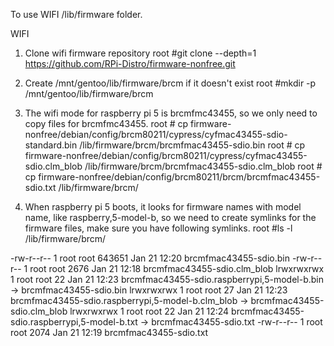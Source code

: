 To use WIFI /lib/firmware folder.

WIFI

1. Clone wifi firmware repository
root #git clone --depth=1 https://github.com/RPi-Distro/firmware-nonfree.git

2. Create /mnt/gentoo/lib/firmware/brcm if it doesn't exist
root #mkdir -p /mnt/gentoo/lib/firmware/brcm

3. The wifi mode for raspberry pi 5 is brcmfmc43455, so we only need to copy files for brcmfmc43455.
root # cp firmware-nonfree/debian/config/brcm80211/cypress/cyfmac43455-sdio-standard.bin /lib/firmware/brcm/brcmfmac43455-sdio.bin
root # cp firmware-nonfree/debian/config/brcm80211/cypress/cyfmac43455-sdio.clm_blob /lib/firmware/brcm/brcmfmac43455-sdio.clm_blob
root # cp firmware-nonfree/debian/config/brcm80211/brcm/brcmfmac43455-sdio.txt /lib/firmware/brcm/

4. When raspberry pi 5 boots, it looks for firmware names with model name, like raspberry,5-model-b, so we need to create symlinks for the firmware files, make sure you have following symlinks.
root #ls -l /lib/firmware/brcm/

  -rw-r--r-- 1 root root 643651 Jan 21 12:20 brcmfmac43455-sdio.bin
  -rw-r--r-- 1 root root   2676 Jan 21 12:18 brcmfmac43455-sdio.clm_blob
  lrwxrwxrwx 1 root root     22 Jan 21 12:23 brcmfmac43455-sdio.raspberrypi,5-model-b.bin -> brcmfmac43455-sdio.bin
  lrwxrwxrwx 1 root root     27 Jan 21 12:23 brcmfmac43455-sdio.raspberrypi,5-model-b.clm_blob -> brcmfmac43455-sdio.clm_blob
  lrwxrwxrwx 1 root root     22 Jan 21 12:24 brcmfmac43455-sdio.raspberrypi,5-model-b.txt -> brcmfmac43455-sdio.txt
  -rw-r--r-- 1 root root   2074 Jan 21 12:19 brcmfmac43455-sdio.txt

